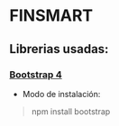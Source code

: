 # FINSMART 

## Librerias usadas:

### [Bootstrap 4](http://getbootstrap.com/)

  * Modo de instalación:

 > npm install bootstrap


